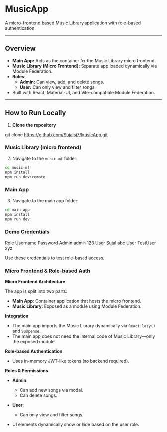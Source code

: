 # MusicApp

A micro-frontend based Music Library application with role-based authentication.

---

## Overview

- **Main App:** Acts as the container for the Music Library micro frontend.
- **Music Library (Micro Frontend):** Separate app loaded dynamically via Module Federation.
- **Roles:**
  - **Admin:** Can view, add, and delete songs.
  - **User:** Can only view and filter songs.
- Built with React, Material-UI, and Vite-compatible Module Federation.

---

## How to Run Locally

1. **Clone the repository**

git clone https://github.com/Sujalsj7/MusicApp.git

### Music Library (micro frontend)
2. Navigate to the `music-mf` folder:

```bash
cd music-mf
npm install
npm run dev:remote
```



### Main App
3. Navigate to the main app folder:

```bash
cd main-app
npm install
npm run dev
```



### Demo Credentials
Role	Username	Password
Admin	admin	    123
User	Sujal	    abc
User	TestUser	xyz

Use these credentials to test role-based access.





### Micro Frontend & Role-based Auth

**Micro Frontend Architecture**

The app is split into two parts:

- **Main App**: Container application that hosts the micro frontend.  
- **Music Library**: Exposed as a module using Module Federation.

**Integration**

- The main app imports the Music Library dynamically via `React.lazy()` and `Suspense`.  
- The main app does not need the internal code of Music Library—only the exposed module.

**Role-based Authentication**

- Uses in-memory JWT-like tokens (no backend required).

**Roles & Permissions**

- **Admin**:  
  - Can add new songs via modal.  
  - Can delete songs.

- **User**:  
  - Can only view and filter songs.

- UI elements dynamically show or hide based on the user role.

